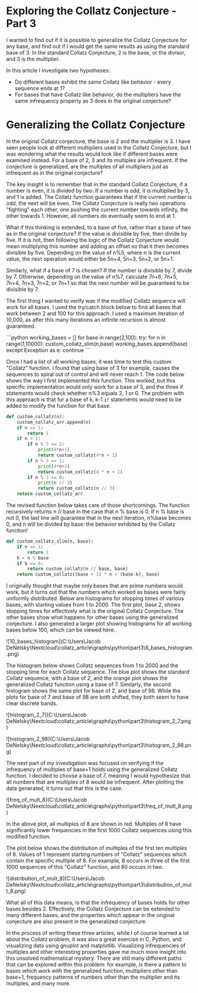 # Exploring the Collatz Conjecture - Part 3

<p> I wanted to find out if it is possible to generalize the Collatz Conjecture for any base, and find out if I would get the same results as using the standard base of 3. In the standard Collatz Conjecture, 2 is the base, or the divisor, and 3 is the multiplier.

In this article I investigate two hypotheses:

- Do different bases exhibit the same Collatz like behavior - every sequence ends at 1?
- For bases that have Collatz like behavior, do the multipliers have the same infrequency property as 3 does in the original conjecture?

# Generalizing the Collatz Conjecture

<p> In the original Collatz conjecture, the base is 2 and the multiplier is 3. I have seen people look at different multipliers used in the Collatz Conjecture, but I was wondering what the results would look like if different bases were examined instead. For a base of 2, 3 and its multiples are infrequent. If the conjecture is generalized, are the multiples of all multipliers just as infrequent as in the original conjecture?


<p>The key insight is to remember that in the standard Collatz Conjecture, if a number is even, it is divided by two. If a number is odd, it is multiplied by 3, and 1 is added. The Collatz function guarantees that if the current number is odd, the next will be even. The Collatz Conjecture is really two operations "fighting" each other, one pushing the current number towards infinity, the other towards 1. However, all numbers do eventually seem to end at 1.
</p>
<p>
What if this thinking is extended, to a base of five, rather than a base of two as in the original conjecture? If the value is divisible by five, then divide by five. If it is not, then following the logic of the Collatz Conjecture would mean multiplying this number and adding an offset so that it then becomes divisible by five. Depending on the value of n%5, where n is the current value, the next operation would either be 5n+4, 5n+3, 5n+2, or 5n+1.
</p>
<p>
Similarly, what if a base of 7 is chosen? If the number is divisible by 7, divide by 7. Otherwise, depending on the value of n%7, calculate 7n+6, 7n+5, 7n+4, 7n+3, 7n+2, or 7n+1 so that the next number will be guaranteed to be divisible by 7.
</p>
<p>
    The first thing I wanted to verify was if the modified Collatz sequence will work for all bases. I used the try/catch block below to find all bases that work between 2 and 100 for this approach. I used a maximum iteration of 10,000, as after this many iterations an infinite recursion is almost guaranteed.
</p>
```python
working_bases = []
for base in range(2,100):
    try:
        for n in range(1,10000):
            custom_collatz_slim(n,base)
        working_bases.append(base)
    except Exception as e:
        continue
```


Once I had a list of all working bases, it was time to test this custom "Collatz" function. I found that using base of 3 for example, causes the sequences to spiral out of control and will never reach 1. The code below shows the way I first implemented this function. This worked, but this specific implementation would only work for a base of 3, and the three if statements would check whether n%3 equals 2, 1 or 0. The problem with this approach is that for a base of k, k-1 `if` statements would need to be added to modify the function for that base.


```python
def custom_collatz(n):
    custom_collatz_arr.append(n)
    if n == 1:
        return 1
    if n > 1:
        if n % 3 == 2:
            print(4*n+1)
            return custom_collatz(4*n + 1)
        if n % 3 == 1:
            print(4*n+2)
            return custom_collatz(4 * n + 2)
        if n % 3 == 0:
            print(n // 3)
            return custom_collatz(n // 3)
    return custom_collatz_arr
```

<p> The revised function below takes care of those shortcomings. The function recursively returns n // base in the case that n % base is 0. If n % base is not 0, the last line will guarantee that in the next iteration, n%base becomes 0, and n will be divided by base: the behavior exhibited by the Collatz function! </p>

```python
def custom_collatz_slim(n, base):
    if n == 1:
        return 1
    k = n % base
    if k == 0:
        return custom_collatz(n // base, base)
    return custom_collatz((base + 1) * n + (base-k), base)
```

I originally thought that maybe only bases that are prime numbers would work, but it turns out that the numbers which worked as bases were fairly uniformly distributed. Below are histograms for stopping times of various bases, with starting values from 1 to 2000. The first plot, base 2, shows stopping times for effectively what is the original Collatz Conjecture. The other bases show what happens for other bases using the generalized conjecture. I also generated a larger plot showing histograms for all working bases below 100, which can be viewed here.

![10_bases_histogram](C:\Users\Jacob DeNelsky\Nextcloud\collatz_article\graphs\python\part3\6_bases_histogram.png)

The histogram below shows Collatz sequences from 1 to 2000 and the stopping time for each Collatz sequence. The blue plot shows the standard Collatz sequence, with a base of 2, and the orange plot shows the generalized Collatz function using a base of 7. Similarly, the second histogram shows the same plot for base of 2, and base of 98. While the plots for base of 7 and base of 98 are both shifted, they both seem to have clear discrete bands. 

![histogram_2_7](C:\Users\Jacob DeNelsky\Nextcloud\collatz_article\graphs\python\part3\histogram_2_7.png)

![histogram_2_98](C:\Users\Jacob DeNelsky\Nextcloud\collatz_article\graphs\python\part3\histogram_2_98.png)

The next part of my investigation was focused on verifying if the infrequency of multiples of base+1 holds using the generalized Collatz function. I decided to choose a base of 7, meaning I would hypothesize that all numbers that are multiples of 8 would be infrequent. After plotting the data generated, it turns out that this is the case.

![freq_of_mult_8](C:\Users\Jacob DeNelsky\Nextcloud\collatz_article\graphs\python\part3\freq_of_mult_8.png)

In the above plot, all multiples of 8 are shown in red. Multiples of 8 have significantly lower frequencies in the first 1000 Collatz sequences using this modified function.

The plot below shows the distribution of multiples of the first ten multiples of 8. Values of 1 represent starting numbers of "Collatz" sequences which contain the specific multiple of 8. For example, 8 occurs in three of the first 1000 sequences of this "Collatz" function, and 80 occurs in two.

![distribution_of_mult_8](C:\Users\Jacob DeNelsky\Nextcloud\collatz_article\graphs\python\part3\distribution_of_mult_8.png)

What all of this data means, is that the infrequency of bases holds for other bases besides 2. Effectively, the Collatz Conjecture can be extended to many different bases, and the properties which appear in the original conjecture are also present in the generalized conjecture.

In the process of writing these three articles, while I of course learned a lot about the Collatz problem, it was also a great exercise in C, Python, and visualizing data using gnuplot and matplotlib. Visualizing infrequencies of multiples and other interesting properties gave me much more insight into this unsolved mathematical mystery. There are still many different paths that can be explored within this problem: for example, is there a pattern to bases which work with the generalized function, multipliers other than base+1, frequency patterns of numbers other than the multiplier and its multiples, and many more.